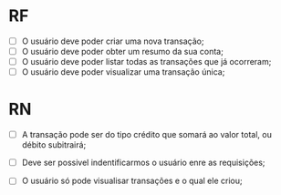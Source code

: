 # RF

- [ ] O usuário deve poder criar uma nova transação;
- [ ] O usuário deve poder obter um resumo da sua conta;
- [ ] O usuário deve poder listar todas as transações que já ocorreram;
- [ ] O usuário deve poder visualizar uma transação única;

# RN

- [ ] A transação pode ser do tipo crédito que somará ao valor total, ou débito subitrairá;
- [ ] Deve ser possivel indentificarmos o usuário enre as requisições;
- [ ] O usuário só pode visualisar transações e o qual ele criou;
 
